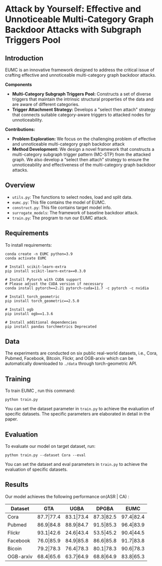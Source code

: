 
# Attack by Yourself: Effective and Unnoticeable Multi-Category Graph Backdoor Attacks with Subgraph Triggers Pool


## Introduction

EUMC is an innovative framework designed to address the critical issue of crafting effective and unnoticeable multi-category graph backdoor attacks. 
 

**Components**
- **Multi-Category Subgraph Triggers Pool:** Constructs a set of diverse triggers that maintain the intrinsic structural properties of the data and are aware of different categories.
- **Trigger Attachment Strategy:** Develops a "select then attach" strategy that connects suitable category-aware triggers to attacked nodes for unnoticeability.


**Contributions:**
-  **Problem Exploration:** We focus on the challenging problem of effective and unnoticeable multi-category graph backdoor attack
-  **Method Development:** We design a novel framework that constructs a multi-category subgraph trigger pattern (MC-STP) from the attacked graph. We also develop a “select then attach” strategy to ensure the unnoticeability and effectiveness of the multi-category graph backdoor attacks.

## Overview

*  `utils.py`: The functions to select nodes, load and split data.
*  `eumc.py`: This file contains the model of EUMC.
*  `construct.py`: This file contains target model info.
*  `surrogate_models`: The framework of baseline backdoor attack.
*  `train.py`: The program to run our EUMC attack.


## Requirements

To install requirements:

```setup
conda create -n EUMC python=3.9
conda activate EUMC

# Install scikit-learn-extra
pip install scikit-learn-extra==0.3.0

# Install Pytorch with CUDA support
# Please adjust the CUDA version if necessary
conda install pytorch==2.21 pytorch-cuda=11.7 -c pytorch -c nvidia

# Install torch_geometric
pip install torch_geometric==2.5.0

# Install ogb
pip install ogb==1.3.6

# Install additional dependencies
pip install pandas torchmetrics Deprecated
```
## Data
The experiments are conducted on six public real-world datasets, i.e., Cora, Pubmed, Facebook, Bitcoin, Flickr, and OGB-arxiv which can be automatically downloaded to `./data` through torch-geometric API.

## Training

To train EUMC , run this command:

```train
python train.py
```

You can set the dataset parameter in  `train.py` to achieve the evaluation of specific datasets. The specific parameters are elaborated in detail in the paper.

## Evaluation

To evaluate our model on target dataset, run:

```eval
python train.py --dataset Cora --eval
```
You can set the dataset and eval parameters in `train.py` to achieve the evaluation of specific datasets.

## Results

Our model achieves the following performance on(ASR | CA) :

|Dataset   | GTA | UGBA | DPGBA |EUMC|
| -------- |------- | --- | ---- |------ |
|     Cora     | 87.7\|77.4 | 83.1\|73.4 | 87.3\|82.5 | 97.4\|82.4 |
|    Pubmed    | 86.9\|84.8 | 88.9\|84.7 | 91.5\|85.3 | 96.4\|83.9 |
|     Flickr   | 93.1\|42.6 | 24.6\|43.4 | 53.5\|45.2 | 90.4\|44.5 |
|     Facebook | 76.0\|85.9 | 84.9\|85.8 | 86.6\|85.8 | 91.7\|83.8 |
|     Bicoin   | 79.2\|78.3 | 76.4\|78.3 | 80.1\|78.3 | 90.6\|78.3 |
|    OGB-arxiv | 68.4\|65.6 | 63.7\|64.9 | 68.8\|64.9 | 83.8\|65.3 |










